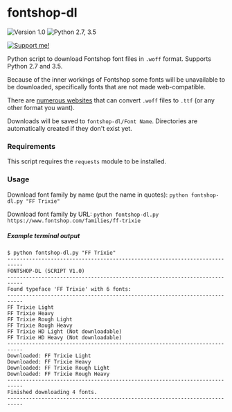 # fontshop-dl
![Version 1.0](https://img.shields.io/badge/Version-1.0-orange.svg)
![Python 2.7, 3.5](https://img.shields.io/badge/Python-2.7%2C%203.5%2B-3776ab.svg)

[![Support me!](https://www.buymeacoffee.com/assets/img/custom_images/yellow_img.png)](https://www.buymeacoffee.com/dvingerh)

Python script to download Fontshop font files in `.woff` format. Supports Python 2.7 and 3.5.

Because of the inner workings of Fontshop some fonts will be unavailable to be downloaded, specifically fonts that are not made web-compatible.

There are [numerous websites](https://www.google.com/search?q=woff+to+ttf+converter&oq=woff+to+ttf+converter) that can convert `.woff` files to `.ttf` (or any other format you want).

Downloads will be saved to `fontshop-dl/Font Name`. Directories are automatically created if they don't exist yet.

### Requirements

This script requires the `requests` module to be installed.

### Usage

Download font family by name (put the name in quotes):
`python fontshop-dl.py "FF Trixie"`

Download font family by URL:
`python fontshop-dl.py https://www.fontshop.com/families/ff-trixie`

##### Example terminal output

```
$ python fontshop-dl.py "FF Trixie"
---------------------------------------------------------------------------
FONTSHOP-DL (SCRIPT V1.0)
---------------------------------------------------------------------------
Found typeface 'FF Trixie' with 6 fonts:
---------------------------------------------------------------------------
FF Trixie Light
FF Trixie Heavy
FF Trixie Rough Light
FF Trixie Rough Heavy
FF Trixie HD Light (Not downloadable)
FF Trixie HD Heavy (Not downloadable)
---------------------------------------------------------------------------
Downloaded: FF Trixie Light
Downloaded: FF Trixie Heavy
Downloaded: FF Trixie Rough Light
Downloaded: FF Trixie Rough Heavy
---------------------------------------------------------------------------
Finished downloading 4 fonts.
---------------------------------------------------------------------------
```
